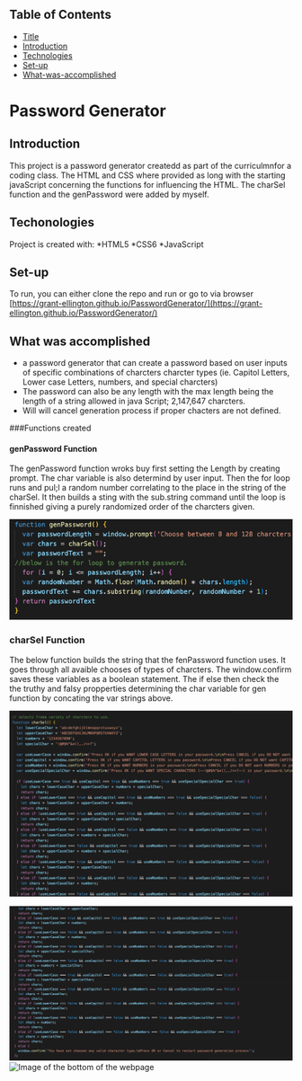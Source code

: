 ## Table of Contents
* [Title](*Title)
* [Introduction](*Introduction)
* [Technologies](*Technologies)
* [Set-up](*Set-up)
* [What-was-accomplished](*What-was-accomplished)
# Password Generator
## Introduction

This project is a password generator createdd as part of the curriculmnfor a coding class. The HTML and CSS where provided as long with the starting javaScript concerning the functions for influencing the HTML. The charSel function and the genPassword were added by myself.

## Techonologies
Project is created with:
*HTML5
*CSS6
*JavaScript
## Set-up
To run, you can either clone the repo and run or go to via browser [https://grant-ellington.github.io/PasswordGenerator/](https://grant-ellington.github.io/PasswordGenerator/)
## What was accomplished
* a password generator that can create a password based on user inputs of specific combinations of charcters charcter types (ie. Capitol Letters, Lower case Letters, numbers, and special charcters)
* The password can also be any length with the max length being the length of a string allowed in java Script; 2,147,647 charcters.
* Will will cancel generation process if proper chacters are not defined.

###Functions created

#### genPassword Function

The genPassword function wroks buy first setting the Length by creating prompt. The char variable is also determind by user input. Then the for loop runs and pul;l a random number correlating to the place in the string of the charSel. It then builds a sting with the sub.string command until the loop is finnished giving a purely randomized order of the charcters given.

![genPassword](./assets/images/genPassword.png)

### charSel Function

The below function builds the string that the fenPassword function uses. It goes through all avaible chooses of types of charcters. The window.confirm saves these variables as a boolean statement. The if else then check the the truthy and falsy propperties determining the char variable for gen function by concating the var strings above.


![charSel Start](./assets/images/charSel1.png)

![charSel Top](./assets/images/charSel2.png)
![Image of the bottom of the webpage](/assets/images/Screenshot-bottomofwebpage.png)

